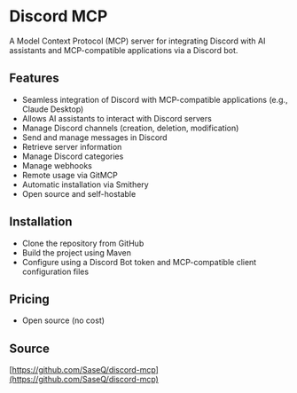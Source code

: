 # Discord MCP

A Model Context Protocol (MCP) server for integrating Discord with AI assistants and MCP-compatible applications via a Discord bot.

## Features
- Seamless integration of Discord with MCP-compatible applications (e.g., Claude Desktop)
- Allows AI assistants to interact with Discord servers
- Manage Discord channels (creation, deletion, modification)
- Send and manage messages in Discord
- Retrieve server information
- Manage Discord categories
- Manage webhooks
- Remote usage via GitMCP
- Automatic installation via Smithery
- Open source and self-hostable

## Installation
- Clone the repository from GitHub
- Build the project using Maven
- Configure using a Discord Bot token and MCP-compatible client configuration files

## Pricing
- Open source (no cost)

## Source
[https://github.com/SaseQ/discord-mcp](https://github.com/SaseQ/discord-mcp)